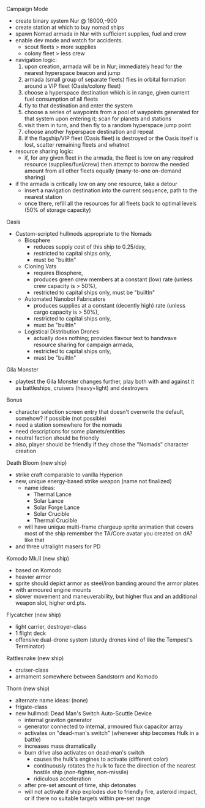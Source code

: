 Campaign Mode
  * create binary system Nur @ 18000,-900
  * create station at which to buy nomad ships
  * spawn Nomad armada in Nur with sufficient supplies, fuel and crew
  * enable dev mode and watch for accidents.
    * scout fleets > more supplies
    * colony fleet > less crew
  * navigation logic:
    1. upon creation, armada will be in Nur; immediately head for the nearest hyperspace beacon and jump
    2. armada (small group of separate fleets) flies in orbital formation around a VIP fleet (Oasis/colony fleet)
    3. choose a hyperspace destination which is in range, given current fuel consumption of all fleets
    4. fly to that destination and enter the system
    5. choose a series of waypoints from a pool of waypoints generated for that system upon entering it; scan for planets and stations
    6. visit them in turn, and then fly to a random hyperspace jump point
    7. choose another hyperspace destination and repeat
    8. if the flagship/VIP fleet (Oasis fleet) is destroyed or the Oasis itself is lost, scatter remaining fleets and whatnot
  * resource sharing logic:
    * if, for any given fleet in the armada, the fleet is low on any required resource (supplies/fuel/crew) then attempt to borrow the needed amount from all other fleets equally (many-to-one on-demand sharing)
  * if the armada is critically low on any one resource, take a detour
    * insert a navigation destination into the current sequence, path to the nearest station
    * once there, refill all the resources for all fleets back to optimal levels (50% of storage capacity)

Oasis
  * Custom-scripted hullmods appropriate to the Nomads
    * Biosphere
      * reduces supply cost of this ship to 0.25/day,
      * restricted to capital ships only,
      * must be "builtIn"
    * Cloning Vats
      * requires Biosphere,
      * produces green crew members at a constant (low) rate (unless crew capacity is > 50%),
      * restricted to capital ships only, must be "builtIn"
    * Automated Nanobot Fabricators
      * produces supplies at a constant (decently high) rate (unless cargo capacity is > 50%),
      * restricted to capital ships only,
      * must be "builtIn"
    * Logistical Distribution Drones
      * actually does nothing; provides flavour text to handwave resource sharing for campaign armada,
      * restricted to capital ships only,
      * must be "builtIn"

Gila Monster
  * playtest the Gila Monster changes further, play both with and against it as battleships, cruisers (heavy+light) and destroyers
    
Bonus
  * character selection screen entry that doesn't overwrite the default, somehow? if possible (not possible)
  * need a station somewhere for the nomads
  * need descriptions for some planets/entities
  * neutral faction should be friendly
  * also, player should be friendly if they chose the "Nomads" character creation

Death Bloom (new ship)
  * strike craft comparable to vanilla Hyperion
  * new, unique energy-based strike weapon (name not finalized)
    * name ideas:
      * Thermal Lance
      * Solar Lance
      * Solar Forge Lance
      * Solar Crucible
      * Thermal Crucible
    * will have unique multi-frame chargeup sprite animation that covers most of the ship
      remember the TA/Core avatar you created on dA? like that
  * and three ultralight masers for PD

Komodo Mk.II (new ship)
  * based on Komodo
  * heavier armor
  * sprite should depict armor as steel/iron banding around the armor plates
  * with armoured engine mounts
  * slower movement and maneuverability, but higher flux and an additional weapon slot, higher ord.pts.

Flycatcher (new ship)
  * light carrier, destroyer-class
  * 1 flight deck
  * offensive dual-drone system (sturdy drones kind of like the Tempest's Terminator)
  
Rattlesnake (new ship)
  * cruiser-class
  * armament somewhere between Sandstorm and Komodo

Thorn (new ship)
  * alternate name ideas: (none)
  * frigate-class
  * new hullmod: Dead Man's Switch Auto-Scuttle Device
    * internal graviton generator
     * generator connected to internal, armoured flux capacitor array
      * activates on "dead-man's switch" (whenever ship becomes Hulk in a battle)
      * increases mass dramatically
    * burn drive also activates on dead-man's switch
      * causes the hulk's engines to activate (different color)
      * continuously rotates the hulk to face the direction of the nearest hostile ship (non-fighter, non-missile)
      * ridiculous acceleration
    * after pre-set amount of time, ship detonates
    * will not activate if ship explodes due to friendly fire, asteroid impact, or if there no suitable targets within pre-set range

